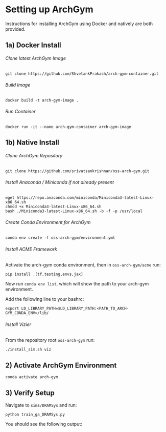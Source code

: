 # Setting up ArchGym
Instructions for installing ArchGym using Docker and natively are both provided.
## 1a) Docker Install 
###### Clone latest ArchGym Image
```
git clone https://github.com/ShvetankPrakash/arch-gym-container.git
```

###### Build Image
```
docker build -t arch-gym-image .
```

###### Run Container
```
docker run -it --name arch-gym-container arch-gym-image
```

## 1b) Native Install
###### Clone ArchGym Repository 
```shell
git clone https://github.com/srivatsankrishnan/oss-arch-gym.git
```
###### Install Anaconda / Miniconda if not already present
```
wget https://repo.anaconda.com/miniconda/Miniconda3-latest-Linux-x86_64.sh
chmod +x Miniconda3-latest-Linux-x86_64.sh
bash ./Miniconda3-latest-Linux-x86_64.sh -b -f -p /usr/local
```

###### Create Conda Environment for ArchGym
```
conda env create -f oss-arch-gym/environment.yml
```

###### Install ACME Framework

Activate the arch-gym conda environment, then in `oss-arch-gym/acme` run: 
```
pip install .[tf,testing,envs,jax]
```

Now run `conda env list`, which will show the path to your arch-gym environment.

Add the following line to your bashrc:
```
export LD_LIBRARY_PATH=$LD_LIBRARY_PATH:<PATH_TO_ARCH-GYM_CONDA_ENV>/lib/
```

###### Install Vizier 
From the repository root `oss-arch-gym` run:
```
./install_sim.sh viz
```

## 2) Activate ArchGym Environment 
```
conda activate arch-gym
```

## 3) Verify Setup
Navigate to `sims/DRAMSys` and run:
```
python train_ga_DRAMSys.py
```
You should see the following output:
```

```
